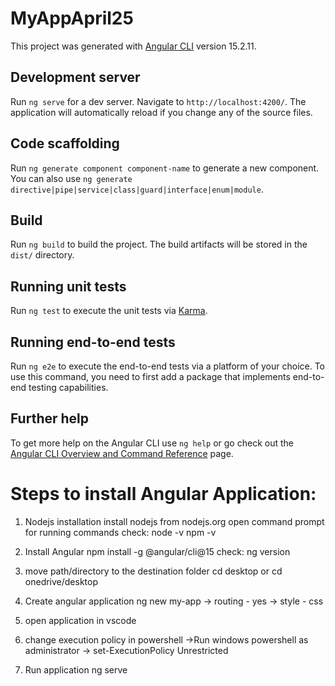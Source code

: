 # MyAppApril25

This project was generated with [Angular CLI](https://github.com/angular/angular-cli) version 15.2.11.

## Development server

Run `ng serve` for a dev server. Navigate to `http://localhost:4200/`. The application will automatically reload if you change any of the source files.

## Code scaffolding

Run `ng generate component component-name` to generate a new component. You can also use `ng generate directive|pipe|service|class|guard|interface|enum|module`.

## Build

Run `ng build` to build the project. The build artifacts will be stored in the `dist/` directory.

## Running unit tests

Run `ng test` to execute the unit tests via [Karma](https://karma-runner.github.io).

## Running end-to-end tests

Run `ng e2e` to execute the end-to-end tests via a platform of your choice. To use this command, you need to first add a package that implements end-to-end testing capabilities.

## Further help

To get more help on the Angular CLI use `ng help` or go check out the [Angular CLI Overview and Command Reference](https://angular.io/cli) page.











Steps to install Angular Application:
=====================================

1. Nodejs installation
    install nodejs from nodejs.org
    open command prompt for running commands
        check: 
            node -v
            npm -v

2. Install Angular
    npm install -g @angular/cli@15
        check:
            ng version

3. move path/directory to the destination folder
    cd desktop or cd onedrive/desktop

4. Create angular application
    ng new my-app
    -> routing - yes
    -> style - css

5. open application in vscode

6. change execution policy in powershell
    ->Run windows powershell as administrator
    -> set-ExecutionPolicy Unrestricted

7. Run application
    ng serve






